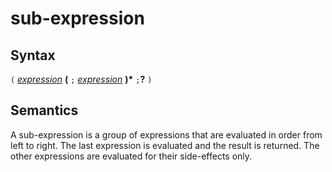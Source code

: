 # sub-expression

## Syntax

`(` [_expression_](expression.md) __(__ `;` [_expression_](expression.md) __)*__ `;`__?__ `)`

## Semantics
A sub-expression is a group of expressions that are evaluated in order from
left to right. The last expression is evaluated and the result is returned. The
other expressions are evaluated for their side-effects only.

